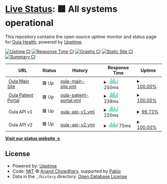 # [Live Status](https://demo.upptime.js.org): <!--live status--> **🟩 All systems operational**

This repository contains the open-source uptime monitor and status page for [Oula Health](https://demo.upptime.js.org), powered by [Upptime](https://github.com/upptime/upptime).

[![Uptime CI](https://github.com/oula-health/status/workflows/Uptime%20CI/badge.svg)](https://github.com/oula-health/status/actions?query=workflow%3A%22Uptime+CI%22)
[![Response Time CI](https://github.com/oula-health/status/workflows/Response%20Time%20CI/badge.svg)](https://github.com/oula-health/status/actions?query=workflow%3A%22Response+Time+CI%22)
[![Graphs CI](https://github.com/oula-health/status/workflows/Graphs%20CI/badge.svg)](https://github.com/oula-health/status/actions?query=workflow%3A%22Graphs+CI%22)
[![Static Site CI](https://github.com/oula-health/status/workflows/Static%20Site%20CI/badge.svg)](https://github.com/oula-health/status/actions?query=workflow%3A%22Static+Site+CI%22)
[![Summary CI](https://github.com/oula-health/status/workflows/Summary%20CI/badge.svg)](https://github.com/oula-health/status/actions?query=workflow%3A%22Summary+CI%22)

<!--start: status pages-->
<!-- This summary is generated by Upptime (https://github.com/upptime/upptime) -->
<!-- Do not edit this manually, your changes will be overwritten -->
<!-- prettier-ignore -->
| URL | Status | History | Response Time | Uptime |
| --- | ------ | ------- | ------------- | ------ |
| <img alt="" src="https://icons.duckduckgo.com/ip3/oulahealth.com.ico" height="13"> [Oula Main Site](https://oulahealth.com) | 🟩 Up | [oula-main-site.yml](https://github.com/oula-health/status/commits/HEAD/history/oula-main-site.yml) | <details><summary><img alt="Response time graph" src="./graphs/oula-main-site/response-time-week.png" height="20"> 250ms</summary><br><a href="https://status.oulahealth.com/history/oula-main-site"><img alt="Response time 270" src="https://img.shields.io/endpoint?url=https%3A%2F%2Fraw.githubusercontent.com%2Foula-health%2Fstatus%2FHEAD%2Fapi%2Foula-main-site%2Fresponse-time.json"></a><br><a href="https://status.oulahealth.com/history/oula-main-site"><img alt="24-hour response time 397" src="https://img.shields.io/endpoint?url=https%3A%2F%2Fraw.githubusercontent.com%2Foula-health%2Fstatus%2FHEAD%2Fapi%2Foula-main-site%2Fresponse-time-day.json"></a><br><a href="https://status.oulahealth.com/history/oula-main-site"><img alt="7-day response time 250" src="https://img.shields.io/endpoint?url=https%3A%2F%2Fraw.githubusercontent.com%2Foula-health%2Fstatus%2FHEAD%2Fapi%2Foula-main-site%2Fresponse-time-week.json"></a><br><a href="https://status.oulahealth.com/history/oula-main-site"><img alt="30-day response time 274" src="https://img.shields.io/endpoint?url=https%3A%2F%2Fraw.githubusercontent.com%2Foula-health%2Fstatus%2FHEAD%2Fapi%2Foula-main-site%2Fresponse-time-month.json"></a><br><a href="https://status.oulahealth.com/history/oula-main-site"><img alt="1-year response time 270" src="https://img.shields.io/endpoint?url=https%3A%2F%2Fraw.githubusercontent.com%2Foula-health%2Fstatus%2FHEAD%2Fapi%2Foula-main-site%2Fresponse-time-year.json"></a></details> | <details><summary><a href="https://status.oulahealth.com/history/oula-main-site">100.00%</a></summary><a href="https://status.oulahealth.com/history/oula-main-site"><img alt="All-time uptime 100.00%" src="https://img.shields.io/endpoint?url=https%3A%2F%2Fraw.githubusercontent.com%2Foula-health%2Fstatus%2FHEAD%2Fapi%2Foula-main-site%2Fuptime.json"></a><br><a href="https://status.oulahealth.com/history/oula-main-site"><img alt="24-hour uptime 100.00%" src="https://img.shields.io/endpoint?url=https%3A%2F%2Fraw.githubusercontent.com%2Foula-health%2Fstatus%2FHEAD%2Fapi%2Foula-main-site%2Fuptime-day.json"></a><br><a href="https://status.oulahealth.com/history/oula-main-site"><img alt="7-day uptime 100.00%" src="https://img.shields.io/endpoint?url=https%3A%2F%2Fraw.githubusercontent.com%2Foula-health%2Fstatus%2FHEAD%2Fapi%2Foula-main-site%2Fuptime-week.json"></a><br><a href="https://status.oulahealth.com/history/oula-main-site"><img alt="30-day uptime 100.00%" src="https://img.shields.io/endpoint?url=https%3A%2F%2Fraw.githubusercontent.com%2Foula-health%2Fstatus%2FHEAD%2Fapi%2Foula-main-site%2Fuptime-month.json"></a><br><a href="https://status.oulahealth.com/history/oula-main-site"><img alt="1-year uptime 100.00%" src="https://img.shields.io/endpoint?url=https%3A%2F%2Fraw.githubusercontent.com%2Foula-health%2Fstatus%2FHEAD%2Fapi%2Foula-main-site%2Fuptime-year.json"></a></details>
| <img alt="" src="https://icons.duckduckgo.com/ip3/my.oulahealth.com.ico" height="13"> [Oula Patient Portal](https://my.oulahealth.com) | 🟩 Up | [oula-patient-portal.yml](https://github.com/oula-health/status/commits/HEAD/history/oula-patient-portal.yml) | <details><summary><img alt="Response time graph" src="./graphs/oula-patient-portal/response-time-week.png" height="20"> 238ms</summary><br><a href="https://status.oulahealth.com/history/oula-patient-portal"><img alt="Response time 225" src="https://img.shields.io/endpoint?url=https%3A%2F%2Fraw.githubusercontent.com%2Foula-health%2Fstatus%2FHEAD%2Fapi%2Foula-patient-portal%2Fresponse-time.json"></a><br><a href="https://status.oulahealth.com/history/oula-patient-portal"><img alt="24-hour response time 312" src="https://img.shields.io/endpoint?url=https%3A%2F%2Fraw.githubusercontent.com%2Foula-health%2Fstatus%2FHEAD%2Fapi%2Foula-patient-portal%2Fresponse-time-day.json"></a><br><a href="https://status.oulahealth.com/history/oula-patient-portal"><img alt="7-day response time 238" src="https://img.shields.io/endpoint?url=https%3A%2F%2Fraw.githubusercontent.com%2Foula-health%2Fstatus%2FHEAD%2Fapi%2Foula-patient-portal%2Fresponse-time-week.json"></a><br><a href="https://status.oulahealth.com/history/oula-patient-portal"><img alt="30-day response time 213" src="https://img.shields.io/endpoint?url=https%3A%2F%2Fraw.githubusercontent.com%2Foula-health%2Fstatus%2FHEAD%2Fapi%2Foula-patient-portal%2Fresponse-time-month.json"></a><br><a href="https://status.oulahealth.com/history/oula-patient-portal"><img alt="1-year response time 225" src="https://img.shields.io/endpoint?url=https%3A%2F%2Fraw.githubusercontent.com%2Foula-health%2Fstatus%2FHEAD%2Fapi%2Foula-patient-portal%2Fresponse-time-year.json"></a></details> | <details><summary><a href="https://status.oulahealth.com/history/oula-patient-portal">100.00%</a></summary><a href="https://status.oulahealth.com/history/oula-patient-portal"><img alt="All-time uptime 100.00%" src="https://img.shields.io/endpoint?url=https%3A%2F%2Fraw.githubusercontent.com%2Foula-health%2Fstatus%2FHEAD%2Fapi%2Foula-patient-portal%2Fuptime.json"></a><br><a href="https://status.oulahealth.com/history/oula-patient-portal"><img alt="24-hour uptime 100.00%" src="https://img.shields.io/endpoint?url=https%3A%2F%2Fraw.githubusercontent.com%2Foula-health%2Fstatus%2FHEAD%2Fapi%2Foula-patient-portal%2Fuptime-day.json"></a><br><a href="https://status.oulahealth.com/history/oula-patient-portal"><img alt="7-day uptime 100.00%" src="https://img.shields.io/endpoint?url=https%3A%2F%2Fraw.githubusercontent.com%2Foula-health%2Fstatus%2FHEAD%2Fapi%2Foula-patient-portal%2Fuptime-week.json"></a><br><a href="https://status.oulahealth.com/history/oula-patient-portal"><img alt="30-day uptime 100.00%" src="https://img.shields.io/endpoint?url=https%3A%2F%2Fraw.githubusercontent.com%2Foula-health%2Fstatus%2FHEAD%2Fapi%2Foula-patient-portal%2Fuptime-month.json"></a><br><a href="https://status.oulahealth.com/history/oula-patient-portal"><img alt="1-year uptime 100.00%" src="https://img.shields.io/endpoint?url=https%3A%2F%2Fraw.githubusercontent.com%2Foula-health%2Fstatus%2FHEAD%2Fapi%2Foula-patient-portal%2Fuptime-year.json"></a></details>
| <img alt="" src="https://icons.duckduckgo.com/ip3/null.ico" height="13"> Oula API v1 | 🟩 Up | [oula-api-v1.yml](https://github.com/oula-health/status/commits/HEAD/history/oula-api-v1.yml) | <details><summary><img alt="Response time graph" src="./graphs/oula-api-v1/response-time-week.png" height="20"> 220ms</summary><br><a href="https://status.oulahealth.com/history/oula-api-v1"><img alt="Response time 197" src="https://img.shields.io/endpoint?url=https%3A%2F%2Fraw.githubusercontent.com%2Foula-health%2Fstatus%2FHEAD%2Fapi%2Foula-api-v1%2Fresponse-time.json"></a><br><a href="https://status.oulahealth.com/history/oula-api-v1"><img alt="24-hour response time 343" src="https://img.shields.io/endpoint?url=https%3A%2F%2Fraw.githubusercontent.com%2Foula-health%2Fstatus%2FHEAD%2Fapi%2Foula-api-v1%2Fresponse-time-day.json"></a><br><a href="https://status.oulahealth.com/history/oula-api-v1"><img alt="7-day response time 220" src="https://img.shields.io/endpoint?url=https%3A%2F%2Fraw.githubusercontent.com%2Foula-health%2Fstatus%2FHEAD%2Fapi%2Foula-api-v1%2Fresponse-time-week.json"></a><br><a href="https://status.oulahealth.com/history/oula-api-v1"><img alt="30-day response time 196" src="https://img.shields.io/endpoint?url=https%3A%2F%2Fraw.githubusercontent.com%2Foula-health%2Fstatus%2FHEAD%2Fapi%2Foula-api-v1%2Fresponse-time-month.json"></a><br><a href="https://status.oulahealth.com/history/oula-api-v1"><img alt="1-year response time 197" src="https://img.shields.io/endpoint?url=https%3A%2F%2Fraw.githubusercontent.com%2Foula-health%2Fstatus%2FHEAD%2Fapi%2Foula-api-v1%2Fresponse-time-year.json"></a></details> | <details><summary><a href="https://status.oulahealth.com/history/oula-api-v1">99.73%</a></summary><a href="https://status.oulahealth.com/history/oula-api-v1"><img alt="All-time uptime 99.97%" src="https://img.shields.io/endpoint?url=https%3A%2F%2Fraw.githubusercontent.com%2Foula-health%2Fstatus%2FHEAD%2Fapi%2Foula-api-v1%2Fuptime.json"></a><br><a href="https://status.oulahealth.com/history/oula-api-v1"><img alt="24-hour uptime 100.00%" src="https://img.shields.io/endpoint?url=https%3A%2F%2Fraw.githubusercontent.com%2Foula-health%2Fstatus%2FHEAD%2Fapi%2Foula-api-v1%2Fuptime-day.json"></a><br><a href="https://status.oulahealth.com/history/oula-api-v1"><img alt="7-day uptime 99.73%" src="https://img.shields.io/endpoint?url=https%3A%2F%2Fraw.githubusercontent.com%2Foula-health%2Fstatus%2FHEAD%2Fapi%2Foula-api-v1%2Fuptime-week.json"></a><br><a href="https://status.oulahealth.com/history/oula-api-v1"><img alt="30-day uptime 99.94%" src="https://img.shields.io/endpoint?url=https%3A%2F%2Fraw.githubusercontent.com%2Foula-health%2Fstatus%2FHEAD%2Fapi%2Foula-api-v1%2Fuptime-month.json"></a><br><a href="https://status.oulahealth.com/history/oula-api-v1"><img alt="1-year uptime 99.97%" src="https://img.shields.io/endpoint?url=https%3A%2F%2Fraw.githubusercontent.com%2Foula-health%2Fstatus%2FHEAD%2Fapi%2Foula-api-v1%2Fuptime-year.json"></a></details>
| <img alt="" src="https://icons.duckduckgo.com/ip3/null.ico" height="13"> Oula API v2 | 🟩 Up | [oula-api-v2.yml](https://github.com/oula-health/status/commits/HEAD/history/oula-api-v2.yml) | <details><summary><img alt="Response time graph" src="./graphs/oula-api-v2/response-time-week.png" height="20"> 75ms</summary><br><a href="https://status.oulahealth.com/history/oula-api-v2"><img alt="Response time 238" src="https://img.shields.io/endpoint?url=https%3A%2F%2Fraw.githubusercontent.com%2Foula-health%2Fstatus%2FHEAD%2Fapi%2Foula-api-v2%2Fresponse-time.json"></a><br><a href="https://status.oulahealth.com/history/oula-api-v2"><img alt="24-hour response time 111" src="https://img.shields.io/endpoint?url=https%3A%2F%2Fraw.githubusercontent.com%2Foula-health%2Fstatus%2FHEAD%2Fapi%2Foula-api-v2%2Fresponse-time-day.json"></a><br><a href="https://status.oulahealth.com/history/oula-api-v2"><img alt="7-day response time 75" src="https://img.shields.io/endpoint?url=https%3A%2F%2Fraw.githubusercontent.com%2Foula-health%2Fstatus%2FHEAD%2Fapi%2Foula-api-v2%2Fresponse-time-week.json"></a><br><a href="https://status.oulahealth.com/history/oula-api-v2"><img alt="30-day response time 219" src="https://img.shields.io/endpoint?url=https%3A%2F%2Fraw.githubusercontent.com%2Foula-health%2Fstatus%2FHEAD%2Fapi%2Foula-api-v2%2Fresponse-time-month.json"></a><br><a href="https://status.oulahealth.com/history/oula-api-v2"><img alt="1-year response time 238" src="https://img.shields.io/endpoint?url=https%3A%2F%2Fraw.githubusercontent.com%2Foula-health%2Fstatus%2FHEAD%2Fapi%2Foula-api-v2%2Fresponse-time-year.json"></a></details> | <details><summary><a href="https://status.oulahealth.com/history/oula-api-v2">100.00%</a></summary><a href="https://status.oulahealth.com/history/oula-api-v2"><img alt="All-time uptime 100.00%" src="https://img.shields.io/endpoint?url=https%3A%2F%2Fraw.githubusercontent.com%2Foula-health%2Fstatus%2FHEAD%2Fapi%2Foula-api-v2%2Fuptime.json"></a><br><a href="https://status.oulahealth.com/history/oula-api-v2"><img alt="24-hour uptime 100.00%" src="https://img.shields.io/endpoint?url=https%3A%2F%2Fraw.githubusercontent.com%2Foula-health%2Fstatus%2FHEAD%2Fapi%2Foula-api-v2%2Fuptime-day.json"></a><br><a href="https://status.oulahealth.com/history/oula-api-v2"><img alt="7-day uptime 100.00%" src="https://img.shields.io/endpoint?url=https%3A%2F%2Fraw.githubusercontent.com%2Foula-health%2Fstatus%2FHEAD%2Fapi%2Foula-api-v2%2Fuptime-week.json"></a><br><a href="https://status.oulahealth.com/history/oula-api-v2"><img alt="30-day uptime 100.00%" src="https://img.shields.io/endpoint?url=https%3A%2F%2Fraw.githubusercontent.com%2Foula-health%2Fstatus%2FHEAD%2Fapi%2Foula-api-v2%2Fuptime-month.json"></a><br><a href="https://status.oulahealth.com/history/oula-api-v2"><img alt="1-year uptime 100.00%" src="https://img.shields.io/endpoint?url=https%3A%2F%2Fraw.githubusercontent.com%2Foula-health%2Fstatus%2FHEAD%2Fapi%2Foula-api-v2%2Fuptime-year.json"></a></details>

<!--end: status pages-->

[**Visit our status website →**](https://status.oulahealth.com)

## License

- Powered by: [Upptime](https://github.com/upptime/upptime)
- Code: [MIT](./LICENSE) © [Anand Chowdhary](https://anandchowdhary.com), supported by [Pabio](https://pabio.com)
- Data in the `./history` directory: [Open Database License](https://opendatacommons.org/licenses/odbl/1-0/)
